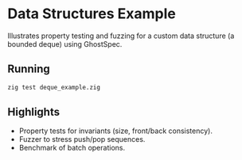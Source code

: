 # Data Structures Example

Illustrates property testing and fuzzing for a custom data structure (a bounded deque) using GhostSpec.

## Running

```bash
zig test deque_example.zig
```

## Highlights

- Property tests for invariants (size, front/back consistency).
- Fuzzer to stress push/pop sequences.
- Benchmark of batch operations.
